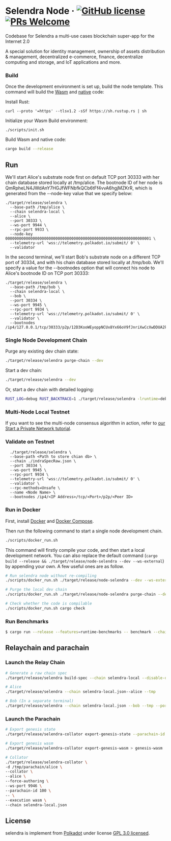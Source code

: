 # Selendra Node &middot; [![GitHub license](https://img.shields.io/badge/license-GPL3%2FApache2-blue)](LICENSE-APACHE2) [![PRs Welcome](https://img.shields.io/badge/PRs-welcome-brightgreen.svg)](docs/CONTRIBUTING.adoc)

Codebase for Selendra a multi-use cases blockchain super-app for the Internet 2.0

A special solution for identity management, ownership of assets distribution & management, decentralized e-commerce, finance, decentralize computing and storage, and IoT applications and more.

### Build

Once the development environment is set up, build the node template. This command will build the
[Wasm](https://substrate.dev/docs/en/knowledgebase/advanced/executor#wasm-execution) and
[native](https://substrate.dev/docs/en/knowledgebase/advanced/executor#native-execution) code:

Install Rust:

```
curl --proto '=https' --tlsv1.2 -sSf https://sh.rustup.rs | sh
```

Initialize your Wasm Build environment:

```
./scripts/init.sh
```

Build Wasm and native code:

```bash
cargo build --release
```

## Run

We'll start Alice's substrate node first on default TCP port 30333 with her chain database stored locally at /tmp/alice. The bootnode ID of her node is QmRpheLN4JWdAnY7HGJfWFNbfkQCb6tFf4vvA6hgjMZKrR, which is generated from the --node-key value that we specify below:

```
./target/release/selendra \
  --base-path /tmp/alice \
  --chain selendra-local \
  --alice \
  --port 30333 \
  --ws-port 9944 \
  --rpc-port 9933 \
  --node-key 0000000000000000000000000000000000000000000000000000000000000001 \
  --telemetry-url 'wss://telemetry.polkadot.io/submit/ 0' \
  --validator
```

In the second terminal, we'll start Bob's substrate node on a different TCP port of 30334, and with his chain database stored locally at /tmp/bob. We'll specify a value for the --bootnodes option that will connect his node to Alice's bootnode ID on TCP port 30333:

```
./target/release/selendra \
  --base-path /tmp/bob \
  --chain selendra-local \
  --bob \
  --port 30334 \
  --ws-port 9945 \
  --rpc-port 9934 \
  --telemetry-url 'wss://telemetry.polkadot.io/submit/ 0' \
  --validator \
  --bootnodes /ip4/127.0.0.1/tcp/30333/p2p/12D3KooWEyoppNCUx8Yx66oV9fJnriXwCcXwDDUA2kj6vnc6iDEp
```

### Single Node Development Chain

Purge any existing dev chain state:

```bash
./target/release/selendra purge-chain --dev
```

Start a dev chain:

```bash
./target/release/selendra --dev
```

Or, start a dev chain with detailed logging:

```bash
RUST_LOG=debug RUST_BACKTRACE=1 ./target/release/selendra -lruntime=debug --dev
```

### Multi-Node Local Testnet

If you want to see the multi-node consensus algorithm in action, refer to
[our Start a Private Network tutorial](https://substrate.dev/docs/en/tutorials/start-a-private-network/).

### Validate on Testnet

```
  ./target/release/selendra \
  --base-path <Path to store chian db> \
  --chain ./indraSpecRaw.json \
  --port 30334 \
  --ws-port 9945 \
  --rpc-port 9934 \
  --telemetry-url 'wss://telemetry.polkadot.io/submit/ 0' \
  --validator \
  --rpc-methods=Unsafe \
  --name <Node Name> \
  --bootnodes /ip4/<IP Address>/tcp/<Port>/p2p/<Peer ID>
```

### Run in Docker

First, install [Docker](https://docs.docker.com/get-docker/) and
[Docker Compose](https://docs.docker.com/compose/install/).

Then run the following command to start a single node development chain.

```bash
./scripts/docker_run.sh
```

This command will firstly compile your code, and then start a local development network. You can
also replace the default command (`cargo build --release && ./target/release/node-selendra --dev --ws-external`)
by appending your own. A few useful ones are as follow.

```bash
# Run selendra node without re-compiling
./scripts/docker_run.sh ./target/release/node-selendra --dev --ws-external

# Purge the local dev chain
./scripts/docker_run.sh ./target/release/node-selendra purge-chain --dev

# Check whether the code is compilable
./scripts/docker_run.sh cargo check
```

### Run Benchmarks
```bash
$ cargo run --release --features=runtime-benchmarks -- benchmark --chain=selendra-dev --steps=50 --repeat=20 --pallet=<frame_system> --extrinsic=* --execution=wasm --wasm-execution=compiled --heap-pages=4096 --header=./file_header.txt --output=./runtime/selendra/src/weights/

```

## Relaychain and parachain

### Launch the Relay Chain
```bash
# Generate a raw chain spec
./target/release/selendra build-spec --chain selendra-local --disable-default-bootnode --raw > selendra-local.json

# Alice
./target/release/selendra --chain selendra-local.json--alice --tmp

# Bob (In a separate terminal)
./target/release/selendra --chain selendra-local.json --bob --tmp --port 30334
```
### Launch the Parachain

```bash
# Export genesis state
./target/release/selendra-collator export-genesis-state --parachain-id 100 > genesis-state

# Export genesis wasm
./target/release/selendra-collator export-genesis-wasm > genesis-wasm

# Collator
./target/release/selendra-collator \
-d /tmp/parachain/alice \
--collator \
--alice \
--force-authoring \
--ws-port 9946 \
--parachain-id 100 \
-- \
--execution wasm \
--chain selendra-local.json
```

## License

selendra is implement from [Polkadot](https://github.com/paritytech/polkadot.git) under license [GPL 3.0 licensed](LICENSE-GPL3).
